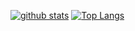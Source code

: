 [![github stats](https://github-readme-stats.vercel.app/api?username=91khr&show_icons=true&count_private=true&include_all_commits=true&line_height=28&hide_rank=false)](https://github.com/anuraghazra/github-readme-stats)
[![Top Langs](https://github-readme-stats.vercel.app/api/top-langs/?username=91khr&layout=compact&langs_count=14&hide=glsl,html,js)](https://github.com/anuraghazra/github-readme-stats)

